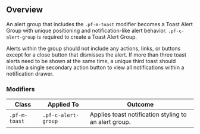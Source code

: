 ## Overview

An alert group that includes the `.pf-m-toast` modifier becomes a Toast Alert Group with unique positioning and notification-like alert behavior. `.pf-c-alert-group` is required to create a Toast Alert Group.

Alerts within the group should not include any actions, links, or buttons except for a close button that dismisses the alert. If more than three toast alerts need to be shown at the same time, a unique third toast should include a single secondary action button to view all notifications within a notification drawer.

### Modifiers

| Class | Applied To | Outcome |
| -- | -- | -- |
| `.pf-m-toast`| `.pf-c-alert-group` | Applies toast notification styling to an alert group. |
